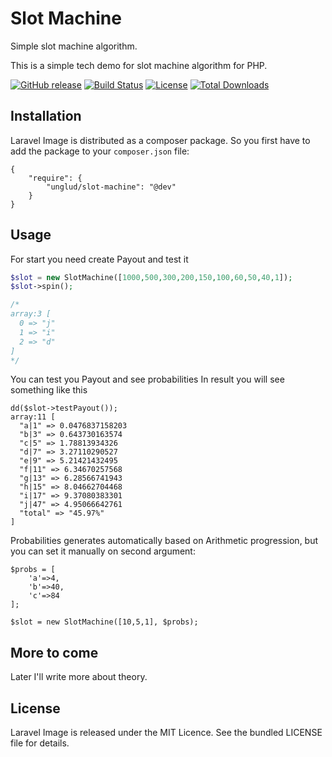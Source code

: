# Slot Machine
Simple slot machine algorithm.

This is a simple tech demo for slot machine algorithm for PHP.

[![GitHub release](https://img.shields.io/github/release/unglud/slot-machine.svg)](https://github.com/unglud/slot-machine/releases)
[![Build Status](https://travis-ci.org/unglud/slot-machine.svg?branch=master)](https://travis-ci.org/unglud/slot-machine)
[![License](https://img.shields.io/packagist/l/unglud/slot-machine.svg)](https://github.com/unglud/slot-machine/blob/master/LICENSE)
[![Total Downloads](https://img.shields.io/packagist/dt/unglud/slot-machine.svg)](https://packagist.org/packages/unglud/slot-machine)

## Installation

Laravel Image is distributed as a composer package. So you first have to add the package to your `composer.json` file:

```
{
    "require": {
        "unglud/slot-machine": "@dev"
    }
}
```

## Usage

For start you need create Payout and test it

```php
$slot = new SlotMachine([1000,500,300,200,150,100,60,50,40,1]);
$slot->spin();

/*
array:3 [
  0 => "j"
  1 => "i"
  2 => "d"
]
*/

```

You can test you Payout and see probabilities
In result you will see something like this

```
dd($slot->testPayout());
array:11 [
  "a|1" => 0.0476837158203
  "b|3" => 0.643730163574
  "c|5" => 1.78813934326
  "d|7" => 3.27110290527
  "e|9" => 5.21421432495
  "f|11" => 6.34670257568
  "g|13" => 6.28566741943
  "h|15" => 8.04662704468
  "i|17" => 9.37080383301
  "j|47" => 4.95066642761
  "total" => "45.97%"
]
```

Probabilities generates automatically based on Arithmetic progression, but you can set it manually on second argument:
 
```
$probs = [
    'a'=>4,
    'b'=>40,
    'c'=>84
];

$slot = new SlotMachine([10,5,1], $probs);
```

## More to come
Later I'll write more about theory.


## License

Laravel Image is released under the MIT Licence. See the bundled LICENSE file for details.
